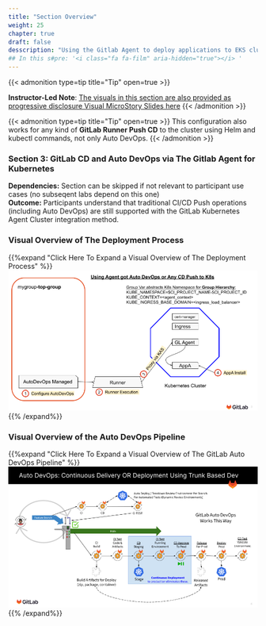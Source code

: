 ```yaml
---
title: "Section Overview"
weight: 25
chapter: true
draft: false
desscription: "Using the Gitlab Agent to deploy applications to EKS clusters through CI/CD Push"
## In this s#pre: '<i class="fa fa-film" aria-hidden="true"></i> '
---
```


{{< admonition type=tip title="Tip" open=true >}}

**Instructor-Led Note**: [The visuals in this section are also provided as progressive disclosure Visual MicroStory Slides here](../010_introduction/Animated_Visual_MicroStory_Slides_for_GitLab_Kubernetes_Agent_Workshop.pptx)
{{< /admonition >}}

{{< admonition type=tip title="Tip" open=true >}}
This configuration also works for any kind of **GitLab Runner Push CD** to the cluster using Helm and kubectl commands, not only Auto DevOps.
{{< /admonition >}}

### Section 3: GitLab CD and Auto DevOps via The Gitlab Agent for Kubernetes 

**Dependencies:** Section can be skipped if not relevant to participant use cases (no subseqent labs depend on this one)<br />**Outcome:** Participants understand that traditional CI/CD Push operations (including Auto DevOps) are still supported with the GitLab Kubernetes Agent Cluster integration method.

### Visual Overview of The Deployment Process

{{%expand "Click Here To Expand a Visual Overview of The Deployment Process" %}}![Using_Agent_got_Auto_DevOps_or_Any_CD_Push_to_K8s](./Using_Agent_got_Auto_DevOps_or_Any_CD_Push_to_K8s.png){{% /expand%}}

### Visual Overview of the Auto DevOps Pipeline

{{%expand "Click Here To Expand a Visual Overview of The GitLab Auto DevOps Pipeline" %}}![Auto_DevOps_Continuous_Delivery_OR_Deployment_Using_Trunk_Based_Dev](Auto_DevOps_Continuous_Delivery_OR_Deployment_Using_Trunk_Based_Dev.png){{% /expand%}}
